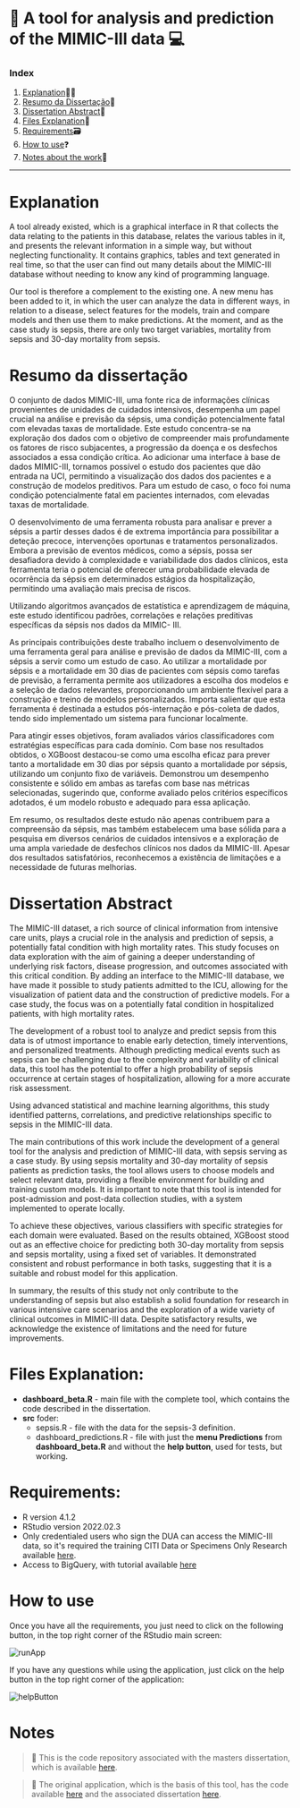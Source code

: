 # :pushpin: A tool for analysis and prediction of the MIMIC-III data :computer:

### Index

1. [Explanation](#explanation):woman_teacher:
2. [Resumo da Dissertação](#resumo-da-dissertação):bookmark_tabs: 
3. [Dissertation Abstract](#dissertation-abstract):bookmark_tabs: 
4. [Files Explanation](#files-explanation)📂
5. [Requirements](#requirements)🗃️
6. [How to use](#how-to-use)❓
7. [Notes about the work](#notes)📔


---------------------------------------------------------------------------------

# Explanation
A tool already existed, which is a graphical interface in R that collects the data relating to the patients in this database, relates the various tables in it, and presents the relevant information in a simple way, but without neglecting functionality. It contains graphics, tables and text generated in real time, so that the user can find out many details about the MIMIC-III database without needing to know any kind of programming language.

Our tool is therefore a complement to the existing one. A new menu has been added to it, in which the user can analyze the data in different ways, in relation to a disease, select features for the models, train and compare models and then use them to make predictions. At the moment, and as the case study is sepsis, there are only two target variables, mortality from sepsis and 30-day mortality from sepsis.
<br>

# Resumo da dissertação

O conjunto de dados MIMIC-III, uma fonte rica de informações clínicas provenientes de unidades
de cuidados intensivos, desempenha um papel crucial na análise e previsão da sépsis, uma
condição potencialmente fatal com elevadas taxas de mortalidade. Este estudo concentra-se
na exploração dos dados com o objetivo de compreender mais profundamente os fatores de
risco subjacentes, a progressão da doença e os desfechos associados a essa condição crítica. Ao
adicionar uma interface à base de dados MIMIC-III, tornamos possível o estudo dos pacientes
que dão entrada na UCI, permitindo a visualização dos dados dos pacientes e a construção de
modelos preditivos. Para um estudo de caso, o foco foi numa condição potencialmente fatal em
pacientes internados, com elevadas taxas de mortalidade.

O desenvolvimento de uma ferramenta robusta para analisar e prever a sépsis a partir desses
dados é de extrema importância para possibilitar a deteção precoce, intervenções oportunas e
tratamentos personalizados. Embora a previsão de eventos médicos, como a sépsis, possa ser
desafiadora devido à complexidade e variabilidade dos dados clínicos, esta ferramenta teria o
potencial de oferecer uma probabilidade elevada de ocorrência da sépsis em determinados estágios
da hospitalização, permitindo uma avaliação mais precisa de riscos.

Utilizando algoritmos avançados de estatística e aprendizagem de máquina, este estudo
identificou padrões, correlações e relações preditivas específicas da sépsis nos dados da MIMIC-
III.

As principais contribuições deste trabalho incluem o desenvolvimento de uma ferramenta
geral para análise e previsão de dados da MIMIC-III, com a sépsis a servir como um estudo de
caso. Ao utilizar a mortalidade por sépsis e a mortalidade em 30 dias de pacientes com sépsis
como tarefas de previsão, a ferramenta permite aos utilizadores a escolha dos modelos e a seleção
de dados relevantes, proporcionando um ambiente flexível para a construção e treino de modelos
personalizados. Importa salientar que esta ferramenta é destinada a estudos pós-internação e
pós-coleta de dados, tendo sido implementado um sistema para funcionar localmente.

Para atingir esses objetivos, foram avaliados vários classificadores com estratégias específicas
para cada domínio. Com base nos resultados obtidos, o XGBoost destacou-se como uma escolha
eficaz para prever tanto a mortalidade em 30 dias por sépsis quanto a mortalidade por sépsis,
utilizando um conjunto fixo de variáveis. Demonstrou um desempenho consistente e sólido em
ambas as tarefas com base nas métricas selecionadas, sugerindo que, conforme avaliado pelos 
critérios específicos adotados, é um modelo robusto e adequado para essa aplicação.

Em resumo, os resultados deste estudo não apenas contribuem para a compreensão da sépsis,
mas também estabelecem uma base sólida para a pesquisa em diversos cenários de cuidados
intensivos e a exploração de uma ampla variedade de desfechos clínicos nos dados da MIMIC-III.
Apesar dos resultados satisfatórios, reconhecemos a existência de limitações e a necessidade de
futuras melhorias.


# Dissertation Abstract

The MIMIC-III dataset, a rich source of clinical information from intensive care units, plays
a crucial role in the analysis and prediction of sepsis, a potentially fatal condition with high
mortality rates. This study focuses on data exploration with the aim of gaining a deeper
understanding of underlying risk factors, disease progression, and outcomes associated with this
critical condition. By adding an interface to the MIMIC-III database, we have made it possible
to study patients admitted to the ICU, allowing for the visualization of patient data and the
construction of predictive models. For a case study, the focus was on a potentially fatal condition
in hospitalized patients, with high mortality rates.

The development of a robust tool to analyze and predict sepsis from this data is of utmost
importance to enable early detection, timely interventions, and personalized treatments. Although
predicting medical events such as sepsis can be challenging due to the complexity and variability
of clinical data, this tool has the potential to offer a high probability of sepsis occurrence at
certain stages of hospitalization, allowing for a more accurate risk assessment.

Using advanced statistical and machine learning algorithms, this study identified patterns,
correlations, and predictive relationships specific to sepsis in the MIMIC-III data.

The main contributions of this work include the development of a general tool for the analysis
and prediction of MIMIC-III data, with sepsis serving as a case study. By using sepsis mortality
and 30-day mortality of sepsis patients as prediction tasks, the tool allows users to choose models
and select relevant data, providing a flexible environment for building and training custom models.
It is important to note that this tool is intended for post-admission and post-data collection
studies, with a system implemented to operate locally.

To achieve these objectives, various classifiers with specific strategies for each domain were
evaluated. Based on the results obtained, XGBoost stood out as an effective choice for predicting
both 30-day mortality from sepsis and sepsis mortality, using a fixed set of variables. It
demonstrated consistent and robust performance in both tasks, suggesting that it is a suitable
and robust model for this application.

In summary, the results of this study not only contribute to the understanding of sepsis
but also establish a solid foundation for research in various intensive care scenarios and the
exploration of a wide variety of clinical outcomes in MIMIC-III data. Despite satisfactory results,
we acknowledge the existence of limitations and the need for future improvements.


# Files Explanation:

- **dashboard_beta.R** - main file with the complete tool, which contains the code described in the dissertation.
- **src** foder:
    <ul>
      <li> sepsis.R - file with the data for the sepsis-3 definition. </li>
      <li> dashboard_predictions.R - file with just the <b>menu Predictions</b> from <b>dashboard_beta.R</b> and without the <b>help button</b>, used for tests, but working. </li>
    </ul>

# Requirements:
- R version 4.1.2
- RStudio version 2022.02.3
- Only credentialed users who sign the DUA can access the MIMIC-III data, so it's required the training CITI Data or Specimens Only Research available [here](https://physionet.org/content/mimiciii/1.4/).
- Access to BigQuery, with tutorial available [here](https://mimic.mit.edu/docs/iii/tutorials/intro-to-mimic-iii-bq/)

# How to use
Once you have all the requirements, you just need to click on the following button, in the top right corner of the RStudio main screen:

![runApp](https://github.com/CristianaMorais/A-tool-for-analysis-and-prediction-of-the-MIMIC-III-data/assets/20134178/e034eeb4-97d8-4dbf-92ff-6804d84d88d1)

If you have any questions while using the application, just click on the help button in the top right corner of the application:

![helpButton](https://github.com/CristianaMorais/A-tool-for-analysis-and-prediction-of-the-MIMIC-III-data/assets/20134178/66dae2a1-4846-4eb6-b855-3f2bbd985351)

# Notes
> :link: This is the code repository associated with the masters dissertation, which is available [here]().

> :link: The original application, which is the basis of this tool, has the code available [here](https://github.com/nmot97/An-interface-for-exploratory-analasys-of-the-MIMIC-III) and the associated dissertation [here](https://hdl.handle.net/10216/146737).

